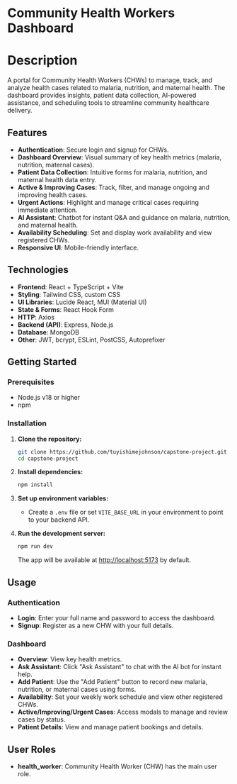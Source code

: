 
# Community Health Workers Dashboard
# Description

A portal for Community Health Workers (CHWs) to manage, track, and analyze health cases related to malaria, nutrition, and maternal health. The dashboard provides insights, patient data collection, AI-powered assistance, and scheduling tools to streamline community healthcare delivery.


## Features

- **Authentication**: Secure login and signup for CHWs.
- **Dashboard Overview**: Visual summary of key health metrics (malaria, nutrition, maternal cases).
- **Patient Data Collection**: Intuitive forms for malaria, nutrition, and maternal health data entry.
- **Active & Improving Cases**: Track, filter, and manage ongoing and improving health cases.
- **Urgent Actions**: Highlight and manage critical cases requiring immediate attention.
- **AI Assistant**: Chatbot for instant Q&A and guidance on malaria, nutrition, and maternal health.
- **Availability Scheduling**: Set and display work availability and view registered CHWs.
- **Responsive UI**: Mobile-friendly interface.


## Technologies

- **Frontend**: React + TypeScript + Vite
- **Styling**: Tailwind CSS, custom CSS
- **UI Libraries**: Lucide React, MUI (Material UI)
- **State & Forms**: React Hook Form
- **HTTP**: Axios
- **Backend (API)**: Express, Node.js
- **Database**: MongoDB
- **Other**: JWT, bcrypt, ESLint, PostCSS, Autoprefixer


## Getting Started

### Prerequisites
- Node.js v18 or higher
- npm

### Installation
1. **Clone the repository:**
   ```bash
   git clone https://github.com/tuyishimejohnson/capstone-project.git
   cd capstone-project
   ```
2. **Install dependencies:**
   ```bash
   npm install
   ```
3. **Set up environment variables:**
   - Create a `.env` file or set `VITE_BASE_URL` in your environment to point to your backend API.

4. **Run the development server:**
   ```bash
   npm run dev
   ```
   The app will be available at [http://localhost:5173](http://localhost:5173) by default.


## Usage

### Authentication
- **Login**: Enter your full name and password to access the dashboard.
- **Signup**: Register as a new CHW with your full details.

### Dashboard
- **Overview**: View key health metrics.
- **Ask Assistant**: Click "Ask Assistant" to chat with the AI bot for instant help.
- **Add Patient**: Use the "Add Patient" button to record new malaria, nutrition, or maternal cases using forms.
- **Availability**: Set your weekly work schedule and view other registered CHWs.
- **Active/Improving/Urgent Cases**: Access modals to manage and review cases by status.
- **Patient Details**: View and manage patient bookings and details.


## User Roles
- **health_worker**: Community Health Worker (CHW) has the main user role.


